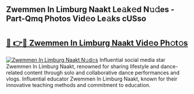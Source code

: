 ## Zwemmen In Limburg Naakt Le𝚊k𝚎d N𝚞𝚍es - Part-Qmq Photos Vid𝚎o Le𝚊ks cUSso

# <h2><a href="http://fb53ou.evod.top/?m=Zwemmen+In+Limburg+Naakt">🔗 👉🔴 Zwemmen In Limburg Naakt Vid𝚎o Ph𝚘t𝚘s</a></h2>

[![Zwemmen In Limburg Naakt N𝚞d𝚎s](https://i.imgur.com/8V9OHl7.gif)](http://fb53ou.evod.top/?m=Zwemmen+In+Limburg+Naakt)
Influential social media star Zwemmen In Limburg Naakt, renowned for sharing lifestyle and dance-related content through solo and collaborative dance performances and vlogs. Influential educator Zwemmen In Limburg Naakt, known for their innovative teaching methods and commitment to education. 
